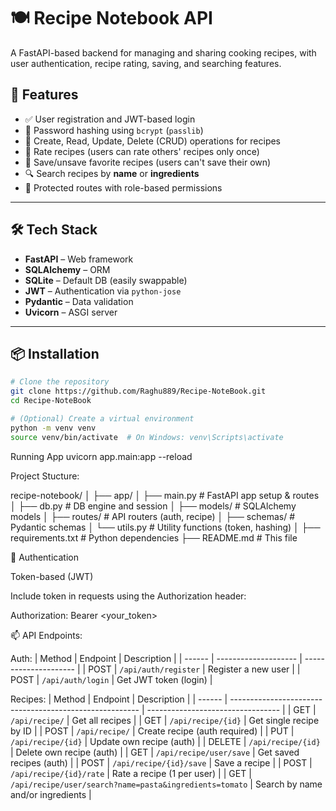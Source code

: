 # 🍽️ Recipe Notebook API

A FastAPI-based backend for managing and sharing cooking recipes, with user authentication, recipe rating, saving, and searching features.

## 🚀 Features

- ✅ User registration and JWT-based login
- 🔐 Password hashing using `bcrypt` (`passlib`)
- 📄 Create, Read, Update, Delete (CRUD) operations for recipes
- 🌟 Rate recipes (users can rate others' recipes only once)
- 📌 Save/unsave favorite recipes (users can't save their own)
- 🔍 Search recipes by **name** or **ingredients**
- 🔐 Protected routes with role-based permissions

---

## 🛠️ Tech Stack

- **FastAPI** – Web framework
- **SQLAlchemy** – ORM
- **SQLite** – Default DB (easily swappable)
- **JWT** – Authentication via `python-jose`
- **Pydantic** – Data validation
- **Uvicorn** – ASGI server

---

## 📦 Installation

```bash
# Clone the repository
git clone https://github.com/Raghu889/Recipe-NoteBook.git
cd Recipe-NoteBook

# (Optional) Create a virtual environment
python -m venv venv
source venv/bin/activate  # On Windows: venv\Scripts\activate
```

Running App
uvicorn app.main:app --reload


Project Stucture:

recipe-notebook/
│
├── app/
│   ├── main.py               # FastAPI app setup & routes
│   ├── db.py                 # DB engine and session
│   ├── models/               # SQLAlchemy models
│   ├── routes/               # API routers (auth, recipe)
│   ├── schemas/              # Pydantic schemas
│   └── utils.py              # Utility functions (token, hashing)
│
├── requirements.txt          # Python dependencies
├── README.md                 # This file



🔐 Authentication

  Token-based (JWT)

  Include token in requests using the Authorization header:

  Authorization: Bearer <your_token>
  
📫 API Endpoints:

Auth:
| Method | Endpoint             | Description           |
| ------ | -------------------- | --------------------- |
| POST   | `/api/auth/register` | Register a new user   |
| POST   | `/api/auth/login`    | Get JWT token (login) |


Recipes:
| Method | Endpoint                                                | Description                       |
| ------ | ------------------------------------------------------- | --------------------------------- |
| GET    | `/api/recipe/`                                          | Get all recipes                   |
| GET    | `/api/recipe/{id}`                                      | Get single recipe by ID           |
| POST   | `/api/recipe/`                                          | Create recipe (auth required)     |
| PUT    | `/api/recipe/{id}`                                      | Update own recipe (auth)          |
| DELETE | `/api/recipe/{id}`                                      | Delete own recipe (auth)          |
| GET    | `/api/recipe/user/save`                                 | Get saved recipes (auth)          |
| POST   | `/api/recipe/{id}/save`                                 | Save a recipe                     |
| POST   | `/api/recipe/{id}/rate`                                 | Rate a recipe (1 per user)        |
| GET    | `/api/recipe/user/search?name=pasta&ingredients=tomato` | Search by name and/or ingredients |

